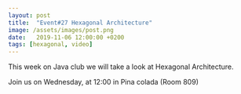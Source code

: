 ```yaml
---
layout: post
title:  "Event#27 Hexagonal Architecture"
image: /assets/images/post.png
date:   2019-11-06 12:00:00 +0200
tags: [hexagonal, video]
---
```

This week on Java club we will take a look at Hexagonal Architecture.

Join us on Wednesday, at 12:00 in Pina colada (Room 809)
